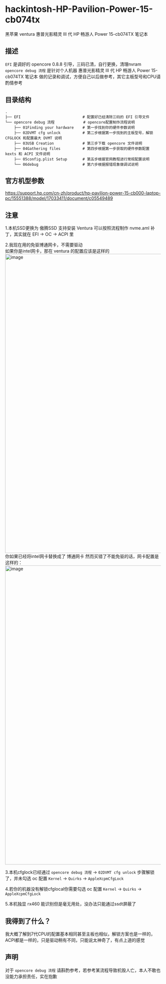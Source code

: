 # hackintosh-HP-Pavilion-Power-15-cb074tx
黑苹果 ventura 惠普光影精灵 III 代 HP 畅游人 Power 15-cb074TX 笔记本  

## 描述
`EFI` 是调好的 opencore 0.8.8 引导，三码已清，自行更换，清理nvram  
`opencore debug 流程` 是针对个人机器 惠普光影精灵 III 代 HP 畅游人 Power 15-cb074TX 笔记本 做的记录和调试，方便自己以后做参考，其它主板型号和CPU请酌情参考  

## 目录结构

    .                                  
    ├── EFI                            # 配置好已经清除三码的 EFI 引导文件 
    └── opencore debug 流程             # opencore配置制作流程说明 
        ├── 01Finding your hardware    # 第一步找到你的硬件参数说明
        ├── 02DVMT cfg unlock          # 第二步根据第一步找到的主板型号，解锁 CFGLOCK 和配置最大 DVMT 说明
        ├── 03USB Creation             # 第三步下载 opencore 文件说明
        ├── 04Gathering files          # 第四步根据第一步获取的硬件参数配置 kexts 和 ACPI 文件说明 
        ├── 05config.plist Setup       # 第五步根据官网教程进行常规配置说明
        └── 06debug                    # 第六步根据报错现象做调试说明

## 官方机型参数
<a href="https://support.hp.com/cn-zh/product/hp-pavilion-power-15-cb000-laptop-pc/15551388/model/17033411/document/c05549489" title="官方参数">https://support.hp.com/cn-zh/product/hp-pavilion-power-15-cb000-laptop-pc/15551388/model/17033411/document/c05549489</a>  

## 注意
1.本机SSD更换为 傲腾SSD 支持安装 Ventura 可以按照流程制作 nvme.aml 补丁，其实就在 EFI -> OC -> ACPI 里  

2.我现在用的免驱博通网卡，不需要驱动  
如果你是intel网卡，那在 ventura 的配置应该是这样的  
<img width="964" alt="image" title="intel" src="https://user-images.githubusercontent.com/94947393/205294387-150b0bc5-4517-43a8-9082-b0403ec64484.png">   
你如果已经将intel网卡替换成了 博通网卡 然而买错了不能免驱的话，网卡配置是这样的：  
<img width="964" alt="image" title="Broadcom" src="https://user-images.githubusercontent.com/94947393/201841163-97df13ad-4a79-4dab-af6b-25089f28a4b2.png">     

3.本机cfglock已经通过  `opencore debug 流程` -> `02DVMT cfg unlock` 步骤解锁了，并未勾选 oc 配置 `Kernel` -> `Quirks` -> `AppleXcpmCfgLock`  

4.若你的机器没有解锁cfglocal你需要勾选 oc 配置 `Kernel` -> `Quirks` -> `AppleXcpmCfgLock`  

5.本机独显 rx460 能识别但是毫无用处，没办法只能通过ssdt屏蔽了  

## 我得到了什么？
我大概了解到7代CPU的配置基本相同甚至主板也相似，解锁方案也是一样的，ACPI都是一样的，只是驱动稍有不同，只能说太神奇了，有点上道的感觉  

## 声明
对于 `opencore debug 流程` 请斟酌参考，若参考某流程导致机毁人亡，本人不敢也没能力承担责任，实在抱歉
